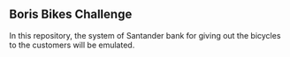 ## Boris Bikes Challenge
In this repository, the system of Santander bank for giving out the bicycles to the customers will be emulated. 
